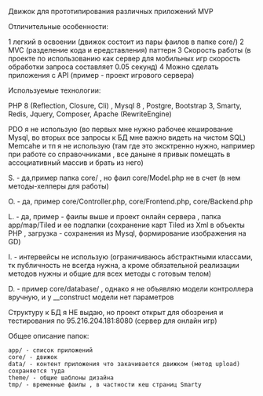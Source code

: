 Движок для прототипирования различных приложений MVP

Отличительные особенности:

1 легкий в освоении (движок состоит из пары фаилов в папке core/)
2 MVC (разделение кода и ередставления)  паттерн
3 Скорость работы (в проекте по использованию как сервер для мобильных игр скорость обработки запроса составляет 0.05 секунд)
4 Можно сделать приложения с API (пример  - проект игрового сервера)

Используемые технологии:

PHP 8 (Reflection, Closure, Cli) , Mysql 8 , Postgre, Bootstrap 3, Smarty, Redis, Jquery, Composer, Apache (RewriteEngine)

PDO я не использую (во первых мне нужно рабочее кеширование Mysql, во вторых все запросы к БД мне важно видеть на чистом SQL)
Memcahe и тп я не использую (там где это эксктренно нужно, например при работе со справочниками , все даныне я привык помещать в ассоциативный массив и брать из него) 

S. - да,пример папка core/ , но фаил core/Model.php не в счет (в нем методы-хелперы для работы)

O. - да, пример core/Controller.php, core/Frontend.php, core/Backend.php 

L. - да, пример - фаилы выше и проект онлайн сервера , папка app/map/Tiled и ее подпапки (сохранение карт Tiled из Xml в объекты PHP , загрузка - сохранения из Mysql, формирование изображения на GD)

I. - интервейсы не использую (ограничиваюсь абстрактными классами, тк публичность не всегда нужна, а кроме обязательной реализации методов нужны и общие для всех методы с готовым телом)

D. - пример core/database/ , однако я не объявляю модели контроллера вручную, и у __construct модели нет параметров


Структуру к БД я НЕ выдаю, но проект открыт для обозрения и тестирования по 95.216.204.181:8080 (сервер для онлайн игр)


Общее описание папок:

	app/ - список приложений
	core/ - движок
	data/ - контент приложения что закачивается движком (метод upload) сохраняется туда
	theme/ - общие шаблоны дизайна
	tmp/ - временные фаилы , в частности кеш страниц Smarty